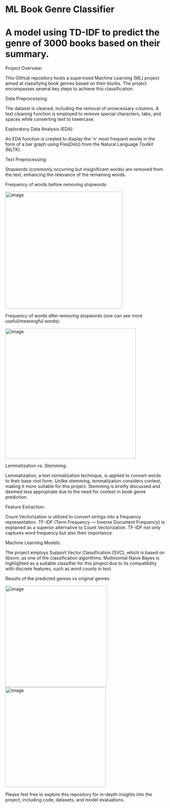 # ML Book Genre Classifier

# A model using TD-IDF to predict the genre of 3000 books based on their summary.

Project Overview:

This GitHub repository hosts a supervised Machine Learning (ML) project aimed at classifying book genres based on their blurbs. The project encompasses several key steps to achieve this classification:

Data Preprocessing:

The dataset is cleaned, including the removal of unnecessary columns.
A text cleaning function is employed to remove special characters, tabs, and spaces while converting text to lowercase.

Exploratory Data Analysis (EDA):

An EDA function is created to display the 'n' most frequent words in the form of a bar graph using FreqDist() from the Natural Language Toolkit (NLTK).

Text Preprocessing:

Stopwords (commonly occurring but insignificant words) are removed from the text, enhancing the relevance of the remaining words.

Frequency of words before removing stopwords:

<img width="369" alt="image" src="https://user-images.githubusercontent.com/88050198/211047786-d999fb6f-045a-46e5-a9e1-738f56f334f5.png">

Frequency of words after removing stopwords (one can see more useful/meaningful words):

<img width="411" alt="image" src="https://user-images.githubusercontent.com/88050198/211047846-01ce1f4e-5332-4c23-b57d-677bf6cf85ce.png">

Lemmatization vs. Stemming:

Lemmatization, a text normalization technique, is applied to convert words to their base root form. Unlike stemming, lemmatization considers context, making it more suitable for this project.
Stemming is briefly discussed and deemed less appropriate due to the need for context in book genre prediction.

Feature Extraction:

Count Vectorization is utilized to convert strings into a frequency representation.
TF-IDF (Term Frequency — Inverse Document Frequency) is explained as a superior alternative to Count Vectorization. TF-IDF not only captures word frequency but also their importance.

Machine Learning Models:

The project employs Support Vector Classification (SVC), which is based on libsvm, as one of the classification algorithms.
Multinomial Naive Bayes is highlighted as a suitable classifier for this project due to its compatibility with discrete features, such as word counts in text.

Results of the predicted genres vs original genres

<img width="320" alt="image" src="https://user-images.githubusercontent.com/88050198/211049567-d285ec05-39e8-4d14-b5fc-4f8e8af122f6.png">

<img width="316" alt="image" src="https://user-images.githubusercontent.com/88050198/211049603-5b8c215b-894a-47a7-9622-0533cab960c0.png">

Please feel free to explore this repository for in-depth insights into the project, including code, datasets, and model evaluations.
